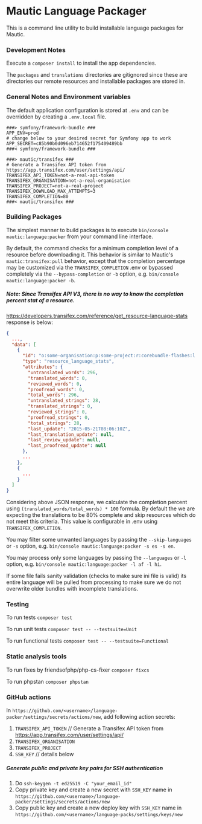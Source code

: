 Mautic Language Packager
====================

This is a command line utility to build installable language packages for Mautic.

### Development Notes

Execute a `composer install` to install the app dependencies.

The `packages` and `translations` directories are gitignored since these are directories our remote resources and installable packages are stored in.

### General Notes and Environment variables

The default application configuration is stored at `.env` and can be overridden by creating a `.env.local` file.

```dotenv
###> symfony/framework-bundle ###
APP_ENV=prod
# change below to your desired secret for Symfony app to work
APP_SECRET=c85b90b0d096eb714652f175409489bb
###< symfony/framework-bundle ###
```

```dotenv
###> mautic/transifex ### 
# Generate a Transifex API token from https://app.transifex.com/user/settings/api/
TRANSIFEX_API_TOKEN=not-a-real-api-token
TRANSIFEX_ORGANISATION=not-a-real-organisation
TRANSIFEX_PROJECT=not-a-real-project
TRANSIFEX_DOWNLOAD_MAX_ATTEMPTS=3
TRANSIFEX_COMPLETION=80
###< mautic/transifex ###
```

### Building Packages

The simplest manner to build packages is to execute `bin/console mautic:language:packer` from your command line interface.

By default, the command checks for a minimum completion level of a resource before downloading it. This behavior is similar to Mautic's `mautic:transifex:pull` behavior, except that the completion percentage may be customized via the `TRANSIFEX_COMPLETION` .env or bypassed completely via the `--bypass-completion` or `-b` option, e.g. `bin/console mautic:language:packer -b`.

##### Note: Since Transifex API V3, there is no way to know the completion percent stat of a resource.

https://developers.transifex.com/reference/get_resource-language-stats response is below:

```json
{
  ...,
  "data": [
    {
      "id": "o:some-organisation:p:some-project:r:corebundle-flashes:l:af",
      "type": "resource_language_stats",
      "attributes": {
        "untranslated_words": 296,
        "translated_words": 0,
        "reviewed_words": 0,
        "proofread_words": 0,
        "total_words": 296,
        "untranslated_strings": 28,
        "translated_strings": 0,
        "reviewed_strings": 0,
        "proofread_strings": 0,
        "total_strings": 28,
        "last_update": "2015-05-21T08:06:10Z",
        "last_translation_update": null,
        "last_review_update": null,
        "last_proofread_update": null
      },
      ...
    },
    {
      ...
    }
  ]
}
```
Considering above JSON response, we calculate the completion percent using `(translated_words/total_words) * 100` formula. By default the we are expecting the translations to be 80% complete and skip resources which do not meet this criteria. This value is configurable in .env using `TRANSIFEX_COMPLETION`.


You may filter some unwanted languages by passing the `--skip-languages` or `-s` option, e.g. `bin/console mautic:language:packer -s es -s en`.

You may process only some languages by passing the `--languages` or `-l` option, e.g. `bin/console mautic:language:packer -l af -l hi`.

If some file fails sanity validation (checks to make sure ini file is valid) its entire language will be pulled from processing to make sure we do not overwrite older bundles with incomplete translations.

### Testing

To run tests `composer test`

To run unit tests `composer test -- --testsuite=Unit`

To run functional tests `composer test -- --testsuite=Functional`

### Static analysis tools

To run fixes by friendsofphp/php-cs-fixer `composer fixcs`

To run phpstan `composer phpstan`

### GitHub actions

In `https://github.com/<username>/language-packer/settings/secrets/actions/new`, add following action secrets:
1. `TRANSIFEX_API_TOKEN` // Generate a Transifex API token from https://app.transifex.com/user/settings/api/
2. `TRANSIFEX_ORGANISATION`
3. `TRANSIFEX_PROJECT`
4. `SSH_KEY` // details below

##### Generate public and private key pairs for SSH authentication

1. Do `ssh-keygen -t ed25519 -C "your_email_id"`
2. Copy private key and create a new secret with `SSH_KEY` name in `https://github.com/<username>/language-packer/settings/secrets/actions/new`
3. Copy public key and create a new deploy key with `SSH_KEY` name in `https://github.com/<username>/language-packs/settings/keys/new`
